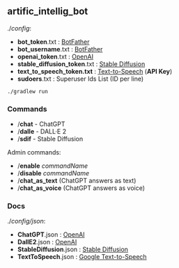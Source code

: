 artific_intellig_bot
--------------------

./_config_:

- **bot_token**.txt : [BotFather](https://t.me/BotFather)
- **bot_username**.txt : [BotFather](https://t.me/BotFather)
- **openai_token**.txt : [OpenAI](https://beta.openai.com/account/api-keys)
- **stable_diffusion_token**.txt : [Stable Diffusion](https://beta.dreamstudio.ai/membership?tab=apiKeys)
- **text_to_speech_token.txt** : [Text-to-Speech](https://console.cloud.google.com/apis/credentials) (**API Key**)
- **sudoers**.txt : Superuser Ids List (ID per line)

`./gradlew run`

### Commands

- /**chat** - ChatGPT
- /**dalle** - DALL·E 2
- /**sdif** - Stable Diffusion

Admin commands:

- /**enable** _commandName_
- /**disable** _commandName_
- /**chat_as_text** (ChatGPT answers as text)
- /**chat_as_voice** (ChatGPT answers as voice)

### Docs

./_config/json_:

- **ChatGPT**.json : [OpenAI](https://beta.openai.com/playground/p/default-chat?model=text-davinci-003)
- **DallE2**.json : [OpenAI](https://beta.openai.com/docs/guides/images/usage?lang=curl)
- **StableDiffusion**.json : [Stable Diffusion](https://api.stability.ai/docs#tag/v1alphageneration/operation/v1alpha/generation#textToImage)
- **TextToSpeech**.json : [Google Text-to-Speech](https://cloud.google.com/text-to-speech/docs/reference/rest/v1/text/synthesize)

